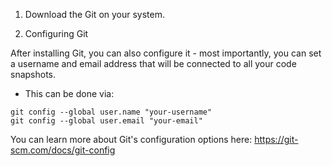 1. Download the Git on your system.


2. Configuring Git

After installing Git, you can also configure it - most importantly, you can set a username and email address that will be connected to all your code snapshots.

- This can be done via:

```
git config --global user.name "your-username"
git config --global user.email "your-email"
```

You can learn more about Git's configuration options here: https://git-scm.com/docs/git-config
